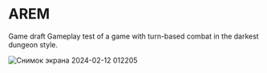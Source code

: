 # AREM

Game draft
Gameplay test of a game with turn-based combat in the darkest dungeon style.

![Снимок экрана 2024-02-12 012205](https://github.com/FroglingPunk/AREM/assets/42313295/71c2401b-1392-4b4b-8ede-9796204d6d01)
